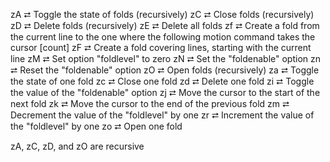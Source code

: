 zA          ⮂  Toggle the state of folds (recursively)
zC          ⮂  Close folds (recursively)
zD          ⮂  Delete folds (recursively)
zE          ⮂  Delete all folds
zf          ⮂  Create a fold from the current line to the one where the following motion command takes the cursor
[count] zF  ⮂  Create a fold covering <count> lines, starting with the current line
zM          ⮂  Set option "foldlevel" to zero
zN          ⮂  Set the "foldenable" option
zn          ⮂  Reset the "foldenable" option
zO          ⮂  Open folds (recursively)
za          ⮂  Toggle the state of one fold
zc          ⮂  Close one fold
zd          ⮂  Delete one fold
zi          ⮂  Toggle the value of the "foldenable" option
zj          ⮂  Move the cursor to the start of the next fold
zk          ⮂  Move the cursor to the end of the previous fold
zm          ⮂  Decrement the value of the "foldlevel" by one
zr          ⮂  Increment the value of the "foldlevel" by one
zo          ⮂  Open one fold


zA, zC, zD, and zO are recursive